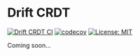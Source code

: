 # Drift CRDT

[![Drift CRDT CI](https://github.com/Jei-sKappa/drift_crdt/actions/workflows/dart_package.yml/badge.svg)](https://github.com/Jei-sKappa/drift_crdt/actions/workflows/dart_package.yml)
[![codecov](https://codecov.io/github/Jei-sKappa/drift_crdt/graph/badge.svg?token=I6VTDONJ6Y)](https://codecov.io/github/Jei-sKappa/drift_crdt)
[![License: MIT](https://img.shields.io/badge/License-MIT-blue.svg)](https://opensource.org/licenses/MIT)

Coming soon...
